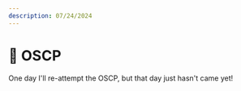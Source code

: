 ```yaml
---
description: 07/24/2024
---
```


# 🫠 OSCP

One day I'll re-attempt the OSCP, but that day just hasn't came yet!

